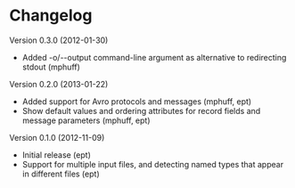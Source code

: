 Changelog
=========

Version 0.3.0 (2012-01-30)

* Added -o/--output command-line argument as alternative to redirecting stdout (mphuff)

Version 0.2.0 (2013-01-22)

* Added support for Avro protocols and messages (mphuff, ept)
* Show default values and ordering attributes for record fields and message parameters (mphuff, ept)

Version 0.1.0 (2012-11-09)

* Initial release (ept)
* Support for multiple input files, and detecting named types that appear in different files (ept)
